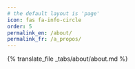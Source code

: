 ```yaml
---
# the default layout is 'page'
icon: fas fa-info-circle
order: 5
permalink_en: /about/
permalink_fr: /a_propos/
---
```


{% translate_file _tabs/about/about.md %}

